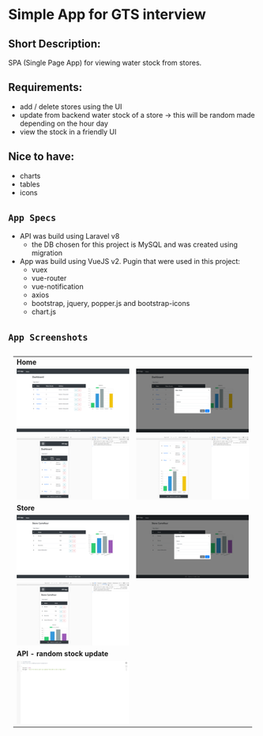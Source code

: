 # Simple App for GTS interview

## Short Description:
SPA (Single Page App) for viewing water stock from stores.

## Requirements:
- add / delete stores using the UI
- update from backend water stock of a store -> this will be random made depending on the hour day
- view the stock in a friendly UI

## Nice to have:
- charts
- tables
- icons

## `App Specs`
- API was build using Laravel v8
    - the DB chosen for this project is MySQL and was created using migration
- App was build using VueJS v2. Pugin that were used in this project:
    - vuex
    - vue-router
    - vue-notification
    - axios
    - bootstrap, jquery, popper.js and bootstrap-icons
    - chart.js

## `App Screenshots`

<table style="padding:10px">
	<tr><td colspan="2"><b>Home</b></td></tr>
	<tr>
		<td><img src="./preview/01_home.png"></td>
		<td><img src="./preview/02_home.png"></td>
	</tr>
	<tr>
		<td><img src="./preview/03_home.png"></td>
		<td><img src="./preview/04_home.png"></td>
	</tr>
	<tr><td colspan="2"><b>Store</b></td></tr>
	<tr>
		<td><img src="./preview/06_stock.png"></td>
		<td><img src="./preview/07_stock.png"></td>
	</tr>
	<tr>
		<td><img src="./preview/08_stock.png"></td>
		<td></td>
	</tr>
	<tr><td colspan="2"><b>API - random stock update</b></td></tr>
	<tr>
		<td><img src="./preview/09_random.png"></td>
		<td></td>
	</tr>
</table>
